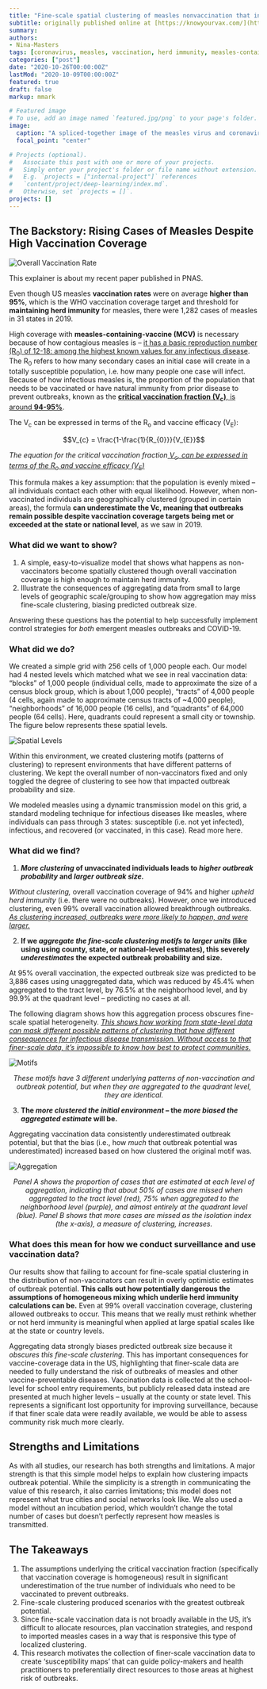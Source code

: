 ```yaml
---
title: "Fine-scale spatial clustering of measles nonvaccination that increases outbreak potential is obscured by aggregated reporting data"
subtitle: originally published online at [https://knowyourvax.com/](https://knowyourvax.com/2020/10/26/fine-scale-spatial-clustering-of-measles-nonvaccination-that-increases-outbreak-potential-is-obscured-by-aggregated-reporting-data/)
summary: 
authors:
- Nina-Masters
tags: [coronavirus, measles, vaccination, herd immunity, measles-containing-vaccine]
categories: ["post"]
date: "2020-10-26T00:00:00Z"
lastMod: "2020-10-09T00:00:00Z"
featured: true
draft: false
markup: mmark

# Featured image
# To use, add an image named `featured.jpg/png` to your page's folder. 
image:
  caption: "A spliced-together image of the measles virus and coronavirus. Images from the CDC Image Library"
  focal_point: "center"

# Projects (optional).
#   Associate this post with one or more of your projects.
#   Simply enter your project's folder or file name without extension.
#   E.g. `projects = ["internal-project"]` references 
#   `content/project/deep-learning/index.md`.
#   Otherwise, set `projects = []`.
projects: []
---
```

## The Backstory: Rising Cases of Measles Despite High Vaccination Coverage

![Overall Vaccination Rate](pnas_1.png)

This explainer is about my recent paper published in PNAS.

Even though US measles **vaccination rates** were on average **higher than 95%**, which is the WHO vaccination coverage target and threshold for **maintaining herd immunity** for measles, there were 1,282 cases of measles in 31 states in 2019.

High coverage with **measles-containing-vaccine (MCV)** is necessary because of how contagious measles is – [it has a basic reproduction number (R<sub>0</sub>) of 12-18: among the highest known values for any infectious disease](https://www.who.int/immunization/newsroom/multimedia/Chapter_1.pdf?ua=1#:~:text=The%20basic%20reproduction%20number%2C%20Ro,infectious%20communicable%20disease%20%5B18%5D.). The R<sub>0</sub> refers to how many secondary cases an initial case will create in a totally susceptible population, i.e. how many people one case will infect. Because of how infectious measles is, the proportion of the population that needs to be vaccinated or have natural immunity from prior disease to prevent outbreaks, known as the [**critical vaccination fraction (V<sub>c</sub>)**, is around **94-95%**](https://www.ncbi.nlm.nih.gov/pmc/articles/PMC2988255/#:~:text=Hence%2C%20early%20estimates%20suggest%20that,of%20life%20(WHO%202003).).

The V<sub>c</sub> can be expressed in terms of the R<sub>o</sub> and vaccine efficacy (V<sub>E</sub>):


$$V_{c} = \frac{1-\frac{1}{R_{0}}}{V_{E}}$$ 


*The equation for the critical vaccination fraction[ V<sub>c</sub>, can be expressed in terms of the R<sub>o</sub> and vaccine efficacy (V<sub>E</sub>)](https://www.sciencedirect.com/science/article/abs/pii/S0025556402001293#:~:text=The%20critical%20vaccination%20fractions%20are,starting%20point%20for%20disease%20elimination.)*

This formula makes a key assumption: that the population is evenly mixed – all individuals contact each other with equal likelihood. However, when non-vaccinated individuals are geographically clustered (grouped in certain areas), the formula **can underestimate the Vc, meaning that outbreaks remain possible despite vaccination coverage targets being met or exceeded at the state or national level**, as we saw in 2019.

### What did we want to show?
1.	A simple, easy-to-visualize model that shows what happens as non-vaccinators become spatially clustered though overall vaccination coverage is high enough to maintain herd immunity.
2.	Illustrate the consequences of aggregating data from small to large levels of geographic scale/grouping to show how aggregation may miss fine-scale clustering, biasing predicted outbreak size.

Answering these questions has the potential to help successfully implement control strategies for *both* emergent measles outbreaks and COVID-19.

### What did we do?
We created a simple grid with 256 cells of 1,000 people each. Our model had 4 nested levels which matched what we see in real vaccination data: “blocks” of 1,000 people (individual cells, made to approximate the size of a census block group, which is about 1,000 people), “tracts” of 4,000 people (4 cells, again made to approximate census tracts of ~4,000 people), “neighborhoods” of 16,000 people (16 cells), and “quadrants” of 64,000 people (64 cells). Here, quadrants could represent a small city or township. The figure below represents these spatial levels.

![Spatial Levels](pnas_2.png)

Within this environment, we created clustering motifs (patterns of clustering) to represent environments that have different patterns of clustering. We kept the overall number of non-vaccinators fixed and only toggled the degree of clustering to see how that impacted outbreak probability and size.

We modeled measles using a dynamic transmission model on this grid, a standard modeling technique for infectious diseases like measles, where individuals can pass through 3 states: susceptible (i.e. not yet infected), infectious, and recovered (or vaccinated, in this case). Read more here.

### What did we find?
1. ***More clustering* of unvaccinated individuals leads to *higher outbreak probability* and *larger outbreak size.***

*Without clustering,* overall vaccination coverage of 94% and higher *upheld herd immunity* (i.e. there were no outbreaks). However, once we introduced clustering, even 99% overall vaccination allowed breakthrough outbreaks. <i><u>As clustering increased, outbreaks were more likely to happen, and were larger.</u></i>

2. **If we *aggregate the fine-scale clustering motifs to larger units* (like using using county, state, or national-level estimates), this severely *underestimates* the expected outbreak probability and size.**

At 95% overall vaccination, the expected outbreak size was predicted to be 3,886 cases using unaggregated data, which was reduced by 45.4% when aggregated to the tract level, by 76.5% at the neighborhood level, and by 99.9% at the quadrant level – predicting no cases at all.  

The following diagram shows how this aggregation process obscures fine-scale spatial heterogeneity. <i><u>This shows how working from state-level data can mask different possible patterns of clustering that have different consequences for infectious disease transmission. Without access to that finer-scale data, it’s impossible to know how best to protect communities. </u></i>

![Motifs](pnas_3.png)

<p style="text-align: center;"><i>These motifs have 3 different underlying patterns of non-vaccination and outbreak potential, but when they are aggregated to the quadrant level, they are identical.</i></p>

3. **The *more clustered the initial environment* – the *more biased the aggregated estimate* will be.**

Aggregating vaccination data consistently underestimated outbreak potential, but that the bias (i.e., how *much* that outbreak potential was underestimated) increased based on how clustered the original motif was.

![Aggregation](pnas_4.png)

<p style="text-align: center;"><i>Panel A shows the proportion of cases that are estimated at each level of aggregation, indicating that about 50% of cases are missed when aggregated to the tract level (red), 75% when aggregated to the neighborhood level (purple), and almost entirely at the quadrant level (blue). Panel B shows that more cases are missed as the isolation index (the x-axis), a measure of clustering, increases.</i></p>


### What does this mean for how we conduct surveillance and use vaccination data?

Our results show that failing to account for fine-scale spatial clustering in the distribution of non-vaccinators can result in overly optimistic estimates of outbreak potential. **This calls out how potentially dangerous the assumptions of homogeneous mixing which underlie herd immunity calculations can be.** Even at 99% overall vaccination coverage, clustering allowed outbreaks to occur. This means that we really must rethink whether or not herd immunity is meaningful when applied at large spatial scales like at the state or country levels.

Aggregating data strongly biases predicted outbreak size because it *obscures this fine-scale clustering.* This has important consequences for vaccine-coverage data in the US, highlighting that finer-scale data are needed to fully understand the risk of outbreaks of measles and other vaccine-preventable diseases. Vaccination data is collected at the school-level for school entry requirements, but publicly released data instead are presented at much higher levels – usually at the county or state level. This represents a significant lost opportunity for improving surveillance, because if that finer scale data were readily available, we would be able to assess community risk much more clearly. 

## Strengths and Limitations
As with all studies, our research has both strengths and limitations. A major strength is that this simple model helps to explain how clustering impacts outbreak potential. While the simplicity is a strength in communicating the value of this research, it also carries limitations; this model does not represent what true cities and social networks look like. We also used a model without an incubation period, which wouldn’t change the total number of cases but doesn’t perfectly represent how measles is transmitted.

## The Takeaways
1. The assumptions underlying the critical vaccination fraction (specifically that vaccination coverage is homogeneous) result in significant underestimation of the true number of individuals who need to be vaccinated to prevent outbreaks.
2.	Fine-scale clustering produced scenarios with the greatest outbreak potential.
3.	Since fine-scale vaccination data is not broadly available in the US, it’s difficult to allocate resources, plan vaccination strategies, and respond to imported measles cases in a way that is responsive this type of localized clustering.
4.	This research motivates the collection of finer-scale vaccination data to create ‘susceptibility maps’ that can guide policy-makers and health practitioners to preferentially direct resources to those areas at highest risk of outbreaks.